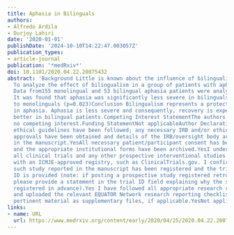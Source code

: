 ```yaml
---
title: Aphasia in Bilinguals
authors:
- Alfredo Ardila
- Durjoy Lahiri
date: '2020-01-01'
publishDate: '2024-10-10T14:22:47.003057Z'
publication_types:
- article-journal
publication: '*medRxiv*'
doi: 10.1101/2020.04.22.20075432
abstract: 'Background Little is known about the influence of bilingualism in aphasia.Aims
  To analyze the effect of bilingualism in a group of patients with aphasia.Methods
  Data from155 monolingual and 53 bilingual aphasia patients were analyzed.Results
  It was found that aphasia was significantly less severe in bilinguals when compared
  to monolinguals (p=0.023)Conclusion Bilingualism represents a protecting factor
  in aphasia. Aphasia is less severe and consequently, recovery is expected to be
  better in bilingual patients.Competing Interest StatementThe authors have declared
  no competing interest.Funding StatementNot applicableAuthor DeclarationsAll relevant
  ethical guidelines have been followed; any necessary IRB and/or ethics committee
  approvals have been obtained and details of the IRB/oversight body are included
  in the manuscript.YesAll necessary patient/participant consent has been obtained
  and the appropriate institutional forms have been archived.YesI understand that
  all clinical trials and any other prospective interventional studies must be registered
  with an ICMJE-approved registry, such as ClinicalTrials.gov. I confirm that any
  such study reported in the manuscript has been registered and the trial registration
  ID is provided (note: if posting a prospective study registered retrospectively,
  please provide a statement in the trial ID field explaining why the study was not
  registered in advance).Yes I have followed all appropriate research reporting guidelines
  and uploaded the relevant EQUATOR Network research reporting checklist(s) and other
  pertinent material as supplementary files, if applicable.YesNot applicable'
links:
- name: URL
  url: https://www.medrxiv.org/content/early/2020/04/25/2020.04.22.20075432
---
```

